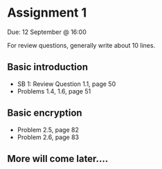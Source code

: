 # Assignment 1
Due: 12 September @ 16:00

For review questions, generally write about 10 lines.

## Basic introduction

  * SB 1: Review Question 1.1, page 50
  * Problems 1.4, 1.6, page 51

## Basic encryption

  * Problem 2.5, page 82
  * Problem 2.6, page 83

## More will come later....
